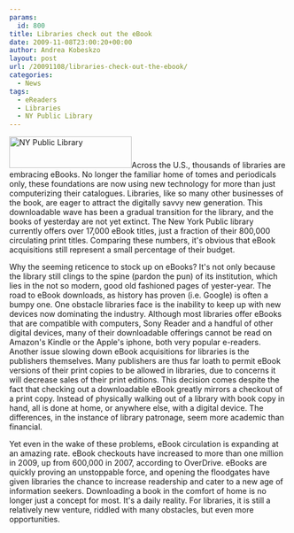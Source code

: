 ```yaml
---
params:
  id: 800
title: Libraries check out the eBook
date: 2009-11-08T23:00:20+00:00
author: Andrea Kobeskzo
layout: post
url: /20091108/libraries-check-out-the-ebook/
categories:
  - News
tags:
  - eReaders
  - Libraries
  - NY Public Library
---
```

<img class="alignleft size-full wp-image-806" title="NY Public Library" src="/images/nypl-logo.gif" alt="NY Public Library" width="221" height="57" />Across the U.S., thousands of libraries are embracing eBooks. No longer the familiar home of tomes and periodicals only, these foundations are now using new technology for more than just computerizing their catalogues. Libraries, like so many other businesses of the book, are eager to attract the digitally savvy new generation. This downloadable wave has been a gradual transition for the library, and the books of yesterday are not yet extinct. The New York Public library currently offers over 17,000 eBook titles, just a fraction of their 800,000 circulating print titles. Comparing these numbers, it's obvious that eBook acquisitions still represent a small percentage of their budget.

Why the seeming reticence to stock up on eBooks? It's not only because the library still clings to the spine (pardon the pun) of its institution, which lies in the not so modern, good old fashioned pages of yester-year. The road to eBook downloads, as history has proven (i.e. Google) is often a bumpy one. One obstacle libraries face is the inability to keep up with new devices now dominating the industry. Although most libraries offer eBooks that are compatible with computers, Sony Reader and a handful of other digital devices, many of their downloadable offerings cannot be read on Amazon's Kindle or the Apple's iphone, both very popular e-readers. Another issue slowing down eBook acquisitions for libraries is the publishers themselves. Many publishers are thus far loath to permit eBook versions of their print copies to be allowed in libraries, due to concerns it will decrease sales of their print editions. This decision comes despite the fact that checking out a downloadable eBook greatly mirrors a checkout of a print copy. Instead of physically walking out of a library with book copy in hand, all is done at home, or anywhere else, with a digital device. The differences, in the instance of library patronage, seem more academic than financial.

Yet even in the wake of these problems, eBook circulation is expanding at an amazing rate. eBook checkouts have increased to more than one million in 2009, up from 600,000 in 2007, according to OverDrive. eBooks are quickly proving an unstoppable force, and opening the floodgates have given libraries the chance to increase readership and cater to a new age of information seekers. Downloading a book in the comfort of home is no longer just a concept for most. It's a daily reality. For libraries, it is still a relatively new venture, riddled with many obstacles, but even more opportunities.
